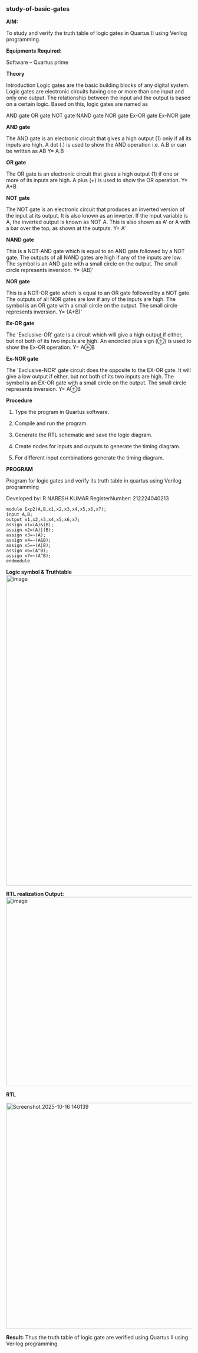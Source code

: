 ### study-of-basic-gates

**AIM:** 

To study and verify the truth table of logic gates in Quartus II using Verilog programming.

**Equipments Required:**

Software – Quartus prime 

**Theory**

Introduction Logic gates are the basic building blocks of any digital system. Logic gates are electronic circuits having one or more than one input and only one output. The relationship between the input and the output is based on a certain logic. Based on this, logic gates are named as

AND gate OR gate NOT gate NAND gate NOR gate Ex-OR gate Ex-NOR gate

**AND gate**

The AND gate is an electronic circuit that gives a high output (1) only if all its inputs are high. A dot (.) is used to show the AND operation i.e. A.B or can be written as AB
Y= A.B

**OR gate** 

The OR gate is an electronic circuit that gives a high output (1) if one or more of its inputs are high. A plus (+) is used to show the OR operation.
Y= A+B

**NOT gate**

The NOT gate is an electronic circuit that produces an inverted version of the input at its output. It is also known as an inverter. If the input variable is A, the inverted output is known as NOT A. This is also shown as A' or A with a bar over the top, as shown at the outputs.
Y= A'

**NAND gate**

This is a NOT-AND gate which is equal to an AND gate followed by a NOT gate. The outputs of all NAND gates are high if any of the inputs are low. The symbol is an AND gate with a small circle on the output. The small circle represents inversion.
Y= (AB)’

**NOR gate**

This is a NOT-OR gate which is equal to an OR gate followed by a NOT gate. The outputs of all NOR gates are low if any of the inputs are high. The symbol is an OR gate with a small circle on the output. The small circle represents inversion.
Y= (A+B)’

**Ex-OR gate**

The 'Exclusive-OR' gate is a circuit which will give a high output if either, but not both of its two inputs are high. An encircled plus sign (⊕) is used to show the Ex-OR operation.
Y= A⊕B

**Ex-NOR gate**

The 'Exclusive-NOR' gate circuit does the opposite to the EX-OR gate. It will give a low output if either, but not both of its two inputs are high. The symbol is an EX-OR gate with a small circle on the output. The small circle represents inversion.
Y= A⊕B

**Procedure** 

1.	Type the program in Quartus software.

2.	Compile and run the program.

3.	Generate the RTL schematic and save the logic diagram.

4.	Create nodes for inputs and outputs to generate the timing diagram.

5.	For different input combinations generate the timing diagram.


**PROGRAM**

Program for logic gates and verify its truth table in quartus using Verilog programming

 Developed by: R NARESH KUMAR
 RegisterNumber: 212224040213
```
module Exp2(A,B,x1,x2,x3,x4,x5,x6,x7);
input A,B;
output x1,x2,x3,x4,x5,x6,x7;
assign x1=(A)&(B);
assign x2=(A)|(B);
assign x3=~(A);
assign x4=~(A&B);
assign x5=~(A|B);
assign x6=(A^B);
assign x7=~(A^B);
endmodule
```
 
**Logic symbol & Truthtable**
<img width="1021" height="840" alt="image" src="https://github.com/user-attachments/assets/00cfcc2c-4b8d-4ece-a452-c0de6f7e05e6" />


**RTL realization Output:** 
<img width="1033" height="512" alt="image" src="https://github.com/user-attachments/assets/e0d734c1-bbc8-4130-bb62-fa8882a9a271" />


**RTL**                                                           






<img width="788" height="612" alt="Screenshot 2025-10-16 140139" src="https://github.com/user-attachments/assets/8c412d95-52d2-4d3d-8b60-c5718decf2c8" />


**Result:**
Thus the truth table of logic gate are verified using Quartus II using Verilog programming.


